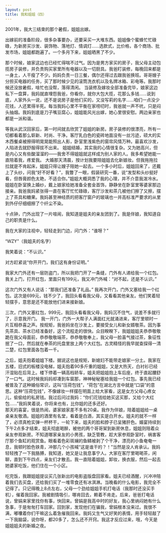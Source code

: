 ```yaml
---
layout: post
title: 我和姐姐（四）
---
```

2001年，我大三结束的那个暑假，姐姐出嫁。
  
出嫁前的准备阶段，很多杂事要办，还要采买一大堆东西。姐姐像个蜜蜂忙忙碌碌，为新房买沙发、装饰物、落地灯、情调灯......选款式，比价格，各个商场、批发市场，姐姐都跑遍了。一个多月下来，姐姐晒黑了不少。

那个时候，娘家这边也已经忙得喘不过气。因为是男方家买的房子，我父母主动包揽房子装修，并负责购买家里所有电器以及一切厨具。我爸盯装修，每晚回来都是一身土，人干瘦了不少。妈妈负责一日三餐，偶尔还得过去跟我爸换班。哥哥嫂子分担买电器的任务，买了那时候少见的滚筒洗衣机以及名牌冰箱、彩电等。我那时候还没放暑假，啥忙也没帮，落得清闲。
	当装修及嫁妆全部准备完毕，娘家这边私下一盘算，我妈就直埋怨我爸，你看你，就你大包大揽，花那么多钱......说到底，人家外头一说，还不是说房子是他们买的，又没写莉的名字......咱们一点没少花钱，人还累得半死。每当我妈心里不平衡在家唠叨时，我爸就一声不吭，只是闷头抽烟。我妈到底是刀子嘴豆腐心，姐姐能风光出嫁，她心里很安慰。两边亲家也都是一派和谐。

等我从武汉回家后，第一时间就去欣赏了姐姐的新房。房子装修的很漂亮，所有一切都看着那么崭新、时尚、干净。客厅乳白色的瓷砖地面没有一丝污迹，硕大的实木西餐桌被擦得明晃晃能照出人影，卧室里浅紫色的窗帘风情万种。最喜欢沙发，人陷进去就舒服得拔不出来。
 姐姐结婚，其实我的心情很复杂。又为她高兴，但是内心又有些酸溜溜的——我舍不得姐姐就这样成为别人家的人。我多希望她能一直陪着我，疼爱我。
	   大婚那天清晨，按计划我要陪姐姐去化新娘妆。但我拖拖拉拉就是不肯起床，姐姐只得让嫂子陪她一起去。一个多小时后，姐姐回来了，还戴上了头纱，问我“好不好看？”，我瞥了一眼，假装研究一番，说“发型和头纱挺好看，但唇膏颜色太艳，不适合你。”姐姐大概洞悉了我的心理，并不介意我泼冷水。姐姐在卧室换上婚纱，戴上娘家给她准备全套金首饰，静静坐在卧室里等婆家那边接亲。我爸我妈紧张得一直在客厅忙忙碌碌，客厅沙发和茶几被他们擦了又擦，摆上了茶具和糖果。我妈甚至神经质的把客厅窗户的玻璃也一并高标准严要求的从里到外仔仔细细擦了个纤尘不染。

十点钟，门外出现了一片喧闹，我知道是姐夫的亲友团到了。我是伴娘，我知道自己的职责是什么。

我在大家的注视中，轻轻走到门边，问门外：“谁呀？”

“WZY”（我姐夫的名字）

我笑着说：“不认识。”

对方赶紧说“你开开门，我们这有身份证明。”

我家大门外还有一层防盗门，所以我把门开了一条缝，门外有人递给我一个红包。我关上门，打开红包，里面只有199元，我又冲门外喊：“对不起，还是不认识。”

这次门外又有人说话：“那我们还准备了礼品。”
		我再次开门，门外又塞给我一个红包。这次是699元，钱不少了，我回头看看我父母，又看看其他亲友。他们笑着轻轻摆手，意思是还不能放他们进来接新娘。

三次，门外又塞红包，999元，我回头看看我父母，我妈沉不住气，说差不多就行了，示意我开门。
		 我一开门，门外一大帮子人满面红光就涌进来，客厅里顿时一片互相恭喜之声。按规矩，我爸妈坐在沙发上，要接受女儿和新女婿敬茶。因为事先茶具、茶水已经准备好，这个流程走的很快。众目睽睽下，我姐姐姐夫恭恭敬敬跪在我父母面前，恭恭敬敬端茶，恭恭敬敬奉上，我父母一脸喜气接过茶，象征性抿了一口，然后就在奉茶的托盘里放上两个大红包。古灵精怪的我早就查探得一清二楚，红包里面各包着一千。
		  
之后，姐夫抱着姐姐下楼。据说这也是规矩，新媳妇不能带走娘家一分土。我家在五楼，旧式的板楼没电梯，姐夫抱着90多斤重的姐姐，又是大热天，白衬衫已经汗湿贴在后背上。楼下停着一辆高档轿车，姐夫把姐姐抱上车后座，终于直起腰舒了一口气。这时候我妈妈却凑到车窗那，神神秘秘塞给我姐一个红包。事先我已经被普及了这种婚俗常识，这叫“压荷包钱”，“荷包”在湖北方言中就是“口袋”的意思。这种“压荷包钱”，不像嫁妆一样摆在明面上给大家看，这是女方父母心疼女儿，偷偷给的私房钱。我过后问过我妈：“你们花钱给她买这买那，又给个大红包......”我妈笑着说，你将来也有，比你姐的还多还好。		   
		   那天的喜宴，很是热闹，婆家娘家差不多有20桌。我作为伴娘，陪着姐姐给一桌桌亲友敬酒。姐姐的酒里有名堂，看着是白酒，其实是白开水。姐夫的就不一样了，必须真枪实弹一杯杯干，一轮下来，姐夫的脸和脖子已呈猪肝色。婚宴持续到下午2点多才结束，姐夫彻底喝醉，被他的两个哥哥架到新房休息，姐姐则陪着众亲友参观新房。不知道哪家亲友的小男孩，缺乏管教，趁大家参观卧室时，祸害客厅那个鱼缸的观赏鱼。眼看着色彩斑斓的鱼鳞被剥了个干净，漂亮的小鱼奄奄一息，我顿时脸色铁青，冲那几个小孩喊“这是谁干的？！”当然是没人肯承认。我妈轻轻拽了一下我胳膊，我知道，她又是让我息事宁人。大家在客厅里喝喝茶，闲聊，直到下午四点，亲友们才散去。我一直陪着姐姐，卸妆，换衣服，然后一起去她婆家吃饭，他们住在一个小区。
		    
吃完饭，我跟姐姐提议买几张新出的电影盗版盘回家看。姐夫已经酒醒，兴冲冲陪着我们去买盘，还给我们买了一堆零食还有冰淇淋。当晚看的什么电影，我完全不记得了。只记得晚上8点左右，父母一个劲给姐姐手机打电话（我那时还没买手机），催着我回家。我被剧情吸引，哪肯回去，赖着不肯走。后来，爸爸打电话说，曾娟来家里找你有事，快回来。曾娟是我高中时的好友，我心里纳闷她有什么急事，于是匆匆打车回家。回到家，发现他们在骗我，曾娟根本没来过。我很不满，嘟囔着你们干嘛这么着急催我回来。我妈又生气又好笑的表情，用手轻轻敲了一下我脑袋，说你呀，都20多了，怎么还不开窍。我这才反应过来，哦，今天是姐姐姐夫的新婚之夜。
